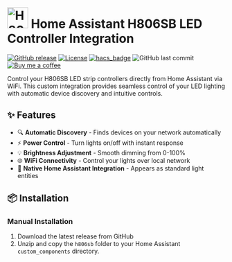# <img src="https://github.com/nnoskov/ha806sb-integration/blob/9a5a637e5a062ac8278a09110262c0a9917e3ae7/h806sb/icon.svg" width="48" height="48" alt="H806SB Logo"> Home Assistant H806SB LED Controller Integration

[![GitHub release](https://img.shields.io/github/release/nnoskov/h806sb-integration.svg)](https://github.com/nnoskov/h806sb-integration/releases)
[![License](https://img.shields.io/badge/License-MIT-yellow.svg)](https://opensource.org/licenses/MIT)
[![hacs_badge](https://img.shields.io/badge/HACS-Default-orange.svg)](https://github.com/nnoskov/ha806sb-integration)
![GitHub last commit](https://img.shields.io/github/last-commit/nnoskov/ha806sb-integration)
[![Buy me a coffee](https://img.shields.io/badge/Buy%20me%20a%20coffee-%E2%98%95-yellow)](https://buymeacoffee.com/nnoskov)

Control your H806SB LED strip controllers directly from Home Assistant via WiFi. This custom integration provides seamless control of your LED lighting with automatic device discovery and intuitive controls.

## ✨ Features

- 🔍 **Automatic Discovery** - Finds devices on your network automatically
- ⚡ **Power Control** - Turn lights on/off with instant response
- 💡 **Brightness Adjustment** - Smooth dimming from 0-100%
- 🌐 **WiFi Connectivity** - Control your lights over local network
- 🧩 **Native Home Assistant Integration** - Appears as standard light entities

## 📦 Installation

### Manual Installation
1. Download the latest release from GitHub
2. Unzip and copy the `h806sb` folder to your Home Assistant `custom_components` directory.
